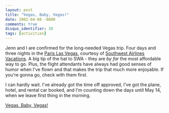 ```yaml
---
layout: post
title: "Vegas, Baby, Vegas!"
date: 2002-04-08 -0800
comments: true
disqus_identifier: 39
tags: [activities]
---
```

Jenn and I are confirmed for the long-needed Vegas trip. Four days and
three nights in the [Paris Las Vegas](http://www.parislasvegas.com),
courtesy of [Southwest Airlines Vacations](http://www.swavacations.com).
A big tip of the hat to SWA - they are *by far* the most affordable way
to go. Plus, the flight attendants have always had good senses of humor
when I've flown and that makes the trip that much more enjoyable. If
you're gonna go, check with them first.

 I can hardly wait. I've already got the time off approved, I've got the
plane, hotel, and rental car booked, and I'm counting down the days
until May 14, when we leave first thing in the morning.

 [Vegas, Baby, Vegas!](http://us.imdb.com/Quotes?0117802)
